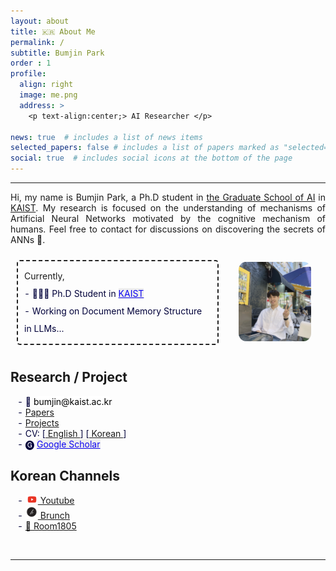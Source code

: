```yaml
---
layout: about
title: 🇰🇷 About Me
permalink: /
subtitle: Bumjin Park
order : 1 
profile:
  align: right
  image: me.png
  address: >
    <p text-align:center;> AI Researcher </p>

news: true  # includes a list of news items
selected_papers: false # includes a list of papers marked as "selected={true}"
social: true  # includes social icons at the bottom of the page
---
```


---
<style>
  ul { list-style-type: "- "; }
  li {color:#00003A; font-weight:400;  list-style-type: "- "; }
  /* strong {font-weight:400} */
  </style>

<p style="text-align: justify;">
Hi, my name is Bumjin Park, a Ph.D student in 
<a href="https://gsai.kaist.ac.kr/">the Graduate School of AI</a> in
<a href="https://www.kaist.ac.kr/en/">KAIST</a>.  
My research is focused on the understanding of mechanisms of Artificial Neural Networks motivated by the cognitive mechanism of humans. 
Feel free to contact for discussions on discovering the secrets of ANNs 🤗.
</p>
<!-- --------------------  Links -------------------- -->
<div style="display: grid;grid-template-columns: 4fr 2fr;padding:10px;align-items:center;">
<div style="line-height:2.0;border:2px dashed #222222;border-radius:5px;padding:10px;">
<!-- 📨 <tag class="box-demo-link" style='color:#000000;background:#ffffff;border-radius: 10px;'>bumjin.research@gmail.com</tag> <br> -->
Currently, 
 <li> 🧑🏻‍🎓 Ph.D Student in  <a class="box-demo-link" href="https://gsai.kaist.ac.kr/" style="color:#0f06f0; background:#EEEEEE;"> KAIST  </a> </li>
 <li> Working on Document Memory Structure in LLMs...</li>
<!-- <li> ⛳️ <a class="box-demo-link" href="">  CV (not available now) </a>  </li> -->
</div>
<div style='margin-left:20%;'>
  <img src="assets/common/me.png" width="90%;" style="align:right; border-radius:10%;border:0px solid;" > 
</div>
</div>


<h2> Research / Project </h2>
<ul>
<li> 📨 <tag class="box-demo-link" style='color:#000000;background:#ffffff;border-radius: 10px;'>bumjin@kaist.ac.kr</tag> </li>
<li> <a href="/share/full_paper_list"> Papers </a>  </li>
<li> <a href="/main_projects"> Projects </a>  </li>
<li> CV: [<a href="/share/cv"> English </a>]    [<a href="/share/cv_korean"> Korean </a>]  </li>
<li> 🅖 <a class="box-demo-link" href="https://scholar.google.co.kr/citations?user=XzIXaxoAAAAJ&hl=ko" style='color:#0f06f0; background:#EEEEEE;' >Google Scholar</a>  </li>
</ul>

<!-- -------------------- --------------------  Papers -------------------- -------------------- -->


<h2> Korean Channels </h2>
<ul>
<li> <a href="https://www.youtube.com/@bumjini">  <img src="/assets/icon_youtube.png" width=20px> Youtube </a> </li>
<li> <a href="https://brunch.co.kr/@bumjini">  <img src="/assets/icon_brunch.png"  width=20px>  Brunch </a> </li>
<li> <a href="https://room1805.github.io">  🔗  Room1805 </a> </li>
</ul>






<br style='margin-bottom:50px;'>

<!-- <a class="box-demo-link" href="/reading_list/" style="background:#617143 " >🐾 Research Progress</a> | 

<a class="box-demo-link" href="/reading_list/" style="background:#617143 " >🐾 Research Progress</a> |  -->


<!-- <iframe src="/assets/html/sail_research.drawio.html" width="100%" height="500px"></iframe> -->

<hr>



